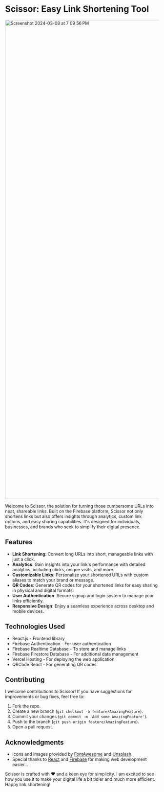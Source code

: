 # Scissor: Easy Link Shortening Tool


<img width="1566" alt="Screenshot 2024-03-08 at 7 09 56 PM" src="https://github.com/ChinonyeOnuoha/Scissor/assets/57465097/c8811a64-b4bf-46e6-ba98-7cac1a4f89df">




Welcome to Scissor, the solution for turning those cumbersome URLs into neat, shareable links. Built on the Firebase platform, Scissor not only shortens links but also offers insights through analytics, custom link options, and easy sharing capabilities. It's designed for individuals, businesses, and brands who seek to simplify their digital presence.

## Features

- **Link Shortening**: Convert long URLs into short, manageable links with just a click.
- **Analytics**: Gain insights into your link's performance with detailed analytics, including clicks, unique visits, and more.
- **Customizable Links**: Personalize your shortened URLs with custom aliases to match your brand or message.
- **QR Codes**: Generate QR codes for your shortened links for easy sharing in physical and digital formats.
- **User Authentication**: Secure signup and login system to manage your links efficiently.
- **Responsive Design**: Enjoy a seamless experience across desktop and mobile devices.

## Technologies Used

- React.js - Frontend library
- Firebase Authentication - For user authentication
- Firebase Realtime Database - To store and manage links
- Firebase Firestore Database - For additional data management
- Vercel Hosting - For deploying the web application
- QRCode React - For generating QR codes

## Contributing

I welcome contributions to Scissor! If you have suggestions for improvements or bug fixes, feel free to:

1. Fork the repo.
2. Create a new branch (`git checkout -b feature/AmazingFeature`).
3. Commit your changes (`git commit -m 'Add some AmazingFeature'`).
4. Push to the branch (`git push origin feature/AmazingFeature`).
5. Open a pull request.

## Acknowledgments

- Icons and images provided by [FontAwesome](https://fontawesome.com/) and [Unsplash](https://unsplash.com/).
- Special thanks to [React](https://reactjs.org/) and [Firebase](https://firebase.google.com/) for making web development easier...

Scissor is crafted with ❤️ and a keen eye for simplicity. I am excited to see how you use it to make your digital life a bit tidier and much more efficient. Happy link shortening!
